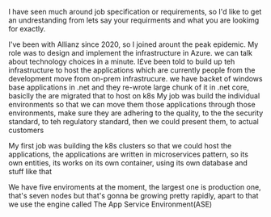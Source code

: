 I have seen much around job specification or requirements, so I'd like to get an undrestanding from lets say your requirments and what you are lookimg for exactly.




I've been with Allianz since 2020, so I joined arount the peak epidemic. My role was to design and implement the infrastructure in Azure. we can talk about technology choices in a minute. I£ve been told to build up teh infrastructure 
to host the applications which are currently people from the development move from on-prem infrastrucure. we have backet of windows base applications in .net and they re-wrote large chunk of it in .net core,
basiclly the are migrated that to host on k8s
My job was build the individual environments so that we can move them those applications through those environments, make sure they are adhering to the quality, to the the security standard, to teh regulatory standard, then we could present them, to actual customers

My first job was building the k8s clusters so that we could host the applications, the applications are written in microservices pattern, so its own entities, its works on its own container, using its own database and stuff like that

We have five enviroments at the moment, the largest one is production one, that's seven nodes but that's gonna be growing pretty rapidly, apart to that we use the engine called The App Service Environment(ASE)
